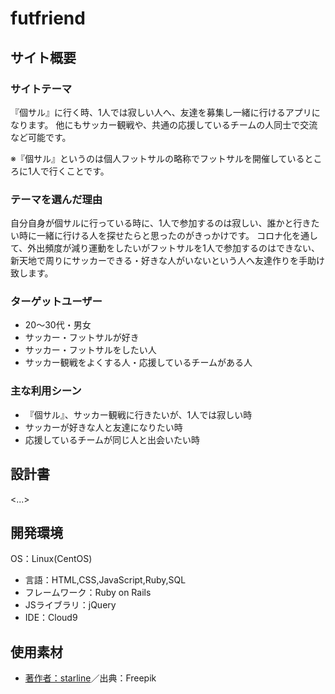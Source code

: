 
# futfriend

## サイト概要

### サイトテーマ

『個サル』に行く時、1人では寂しい人へ、友達を募集し一緒に行けるアプリになります。
他にもサッカー観戦や、共通の応援しているチームの人同士で交流など可能です。


※『個サル』というのは個人フットサルの略称でフットサルを開催しているところに1人で行くことです。

### テーマを選んだ理由

自分自身が個サルに行っている時に、1人で参加するのは寂しい、誰かと行きたい時に一緒に行ける人を探せたらと思ったのがきっかけです。
コロナ化を通して、外出頻度が減り運動をしたいがフットサルを1人で参加するのはできない、
新天地で周りにサッカーできる・好きな人がいないという人へ友達作りを手助け致します。


### ターゲットユーザー

- 20〜30代・男女
- サッカー・フットサルが好き
- サッカー・フットサルをしたい人
- サッカー観戦をよくする人・応援しているチームがある人

### 主な利用シーン

- 『個サル』、サッカー観戦に行きたいが、1人では寂しい時
- サッカーが好きな人と友達になりたい時
- 応援しているチームが同じ人と出会いたい時

## 設計書
<...>

## 開発環境
 OS：Linux(CentOS)
- 言語：HTML,CSS,JavaScript,Ruby,SQL
- フレームワーク：Ruby on Rails
- JSライブラリ：jQuery
- IDE：Cloud9

## 使用素材
- <a href="https://jp.freepik.com/free-vector/particle-ball-composition_1042098.htm#query=football&position=2&from_view=keyword">著作者：starline</a>／出典：Freepik